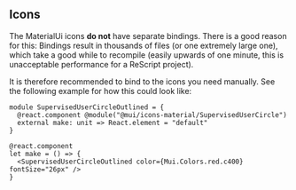 ## Icons

The MaterialUi icons **do not** have separate bindings. There is a good reason
for this: Bindings result in thousands of files (or one extremely large one),
which take a good while to recompile (easily upwards of one minute, this is
unacceptable performance for a ReScript project).

It is therefore recommended to bind to the icons you need manually. See the
following example for how this could look like:

```rescript
module SupervisedUserCircleOutlined = {
  @react.component @module("@mui/icons-material/SupervisedUserCircle")
  external make: unit => React.element = "default"
}

@react.component
let make = () => {
  <SupervisedUserCircleOutlined color={Mui.Colors.red.c400} fontSize="26px" />
}
```
